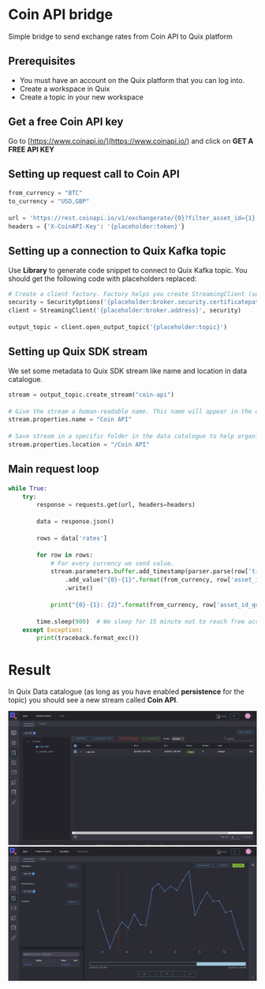# Coin API bridge
Simple bridge to send exchange rates from Coin API to Quix platform

## Prerequisites
- You must have an account on the Quix platform that you can log into.
- Create a workspace in Quix
- Create a topic in your new workspace

## Get a free Coin API key
Go to [https://www.coinapi.io/](https://www.coinapi.io/) and click on **GET A FREE API KEY**

## Setting up request call to Coin API
```python
from_currency = "BTC"
to_currency = "USD,GBP"

url = 'https://rest.coinapi.io/v1/exchangerate/{0}?filter_asset_id={1}'.format(from_currency, to_currency)
headers = {'X-CoinAPI-Key': '{placeholder:token}'}
```

## Setting up a connection to Quix Kafka topic
Use **Library** to generate code snippet to connect to Quix Kafka topic. You should get the following code with placeholders replaced:
```python
# Create a client factory. Factory helps you create StreamingClient (see below) a little bit easier
security = SecurityOptions('{placeholder:broker.security.certificatepath}', "{placeholder:broker.security.username}", "{placeholder:broker.security.password}")
client = StreamingClient('{placeholder:broker.address}', security)

output_topic = client.open_output_topic('{placeholder:topic}')
```

## Setting up Quix SDK stream
We set some metadata to Quix SDK stream like name and location in data catalogue.
```python
stream = output_topic.create_stream("coin-api")

# Give the stream a human-readable name. This name will appear in the data catalogue.
stream.properties.name = "Coin API"

# Save stream in a specific folder in the data catalogue to help organize your workspace.
stream.properties.location = "/Coin API"
```

## Main request loop
```python
while True:
    try:
        response = requests.get(url, headers=headers)

        data = response.json()

        rows = data['rates']

        for row in rows:
            # For every currency we send value.
            stream.parameters.buffer.add_timestamp(parser.parse(row['time'])) \
                .add_value("{0}-{1}".format(from_currency, row['asset_id_quote']), row['rate']) \
                .write()

            print("{0}-{1}: {2}".format(from_currency, row['asset_id_quote'], row['rate']))

        time.sleep(900)  # We sleep for 15 minute not to reach free account limit.
    except Exception:
        print(traceback.format_exc())
```

# Result
In Quix Data catalogue (as long as you have enabled **persistence** for the topic) you should see a new stream called **Coin API**.

[![](img/data-catalogue.png )](img/data-catalogue.png "Data catalogue") 
[![](img/visualize.png )](img/visualize.png "Visualize") 
